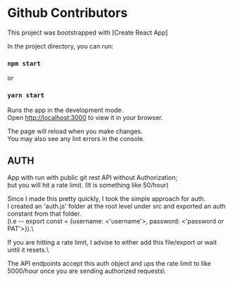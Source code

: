 # Github Contributors

This project was bootstrapped with [Create React App]

In the project directory, you can run:

### `npm start`

or

### `yarn start`

Runs the app in the development mode.\
Open [http://localhost:3000](http://localhost:3000) to view it in your browser.

The page will reload when you make changes.\
You may also see any lint errors in the console.

## AUTH

App with run with public git rest API without Authorization;\
but you will hit a rate limit. (It is something like 50/hour)

Since I made this pretty quickly, I took the simple approach for auth.\
I created an 'auth.js' folder at the root level under src and exported an auth constant from that folder.\
(i.e -- export const = {username: <'username'>, password: <'password or PAT'>}).\

If you are hitting a rate limit, I advise to either add this file/export or wait until it resets.\

The API endpoints accept this auth object and ups the rate limit to like 5000/hour once you are sending authorized requests\
